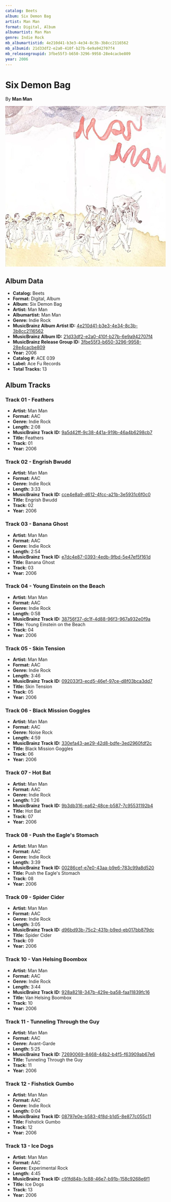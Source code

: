 ```yaml
---
catalog: Beets
album: Six Demon Bag
artist: Man Man
format: Digital, Album
albumartist: Man Man
genre: Indie Rock
mb_albumartistid: 4e210d41-b3e3-4e34-8c3b-3b8cc2116562
mb_albumid: 21d33df2-e2a0-410f-b27b-6e9a942707f4
mb_releasegroupid: 3fbe55f3-b650-3296-9958-28e4cacbe809
year: 2006
---
```


# Six Demon Bag

By **Man Man**

![](../../assets/beetscovers/Man_Man-Six_Demon_Bag.jpg)

## Album Data

- **Catalog:** Beets
- **Format:** Digital, Album
- **Album:** Six Demon Bag
- **Artist:** Man Man
- **Albumartist:** Man Man
- **Genre:** Indie Rock
- **MusicBrainz Album Artist ID:** [4e210d41-b3e3-4e34-8c3b-3b8cc2116562](https://musicbrainz.org/artist/4e210d41-b3e3-4e34-8c3b-3b8cc2116562)
- **MusicBrainz Album ID:** [21d33df2-e2a0-410f-b27b-6e9a942707f4](https://musicbrainz.org/release/21d33df2-e2a0-410f-b27b-6e9a942707f4)
- **MusicBrainz Release Group ID:** [3fbe55f3-b650-3296-9958-28e4cacbe809](https://musicbrainz.org/release-group/3fbe55f3-b650-3296-9958-28e4cacbe809)
- **Year:** 2006
- **Catalog #:** ACE 039
- **Label:** Ace Fu Records
- **Total Tracks:** 13

## Album Tracks

### Track 01 - Feathers

- **Artist:** Man Man
- **Format:** AAC
- **Genre:** Indie Rock
- **Length:** 2:08
- **MusicBrainz Track ID:** [9a5d42ff-9c38-441a-919b-46a4b6298cb7](https://musicbrainz.org/recording/9a5d42ff-9c38-441a-919b-46a4b6298cb7)
- **Title:** Feathers
- **Track:** 01
- **Year:** 2006

### Track 02 - Engrish Bwudd

- **Artist:** Man Man
- **Format:** AAC
- **Genre:** Indie Rock
- **Length:** 3:33
- **MusicBrainz Track ID:** [cce4e8a9-d612-4fcc-a21b-3e5931c6f0c0](https://musicbrainz.org/recording/cce4e8a9-d612-4fcc-a21b-3e5931c6f0c0)
- **Title:** Engrish Bwudd
- **Track:** 02
- **Year:** 2006

### Track 03 - Banana Ghost

- **Artist:** Man Man
- **Format:** AAC
- **Genre:** Indie Rock
- **Length:** 2:54
- **MusicBrainz Track ID:** [e7dc4e87-0393-4edb-9fbd-5e47ef5f161d](https://musicbrainz.org/recording/e7dc4e87-0393-4edb-9fbd-5e47ef5f161d)
- **Title:** Banana Ghost
- **Track:** 03
- **Year:** 2006

### Track 04 - Young Einstein on the Beach

- **Artist:** Man Man
- **Format:** AAC
- **Genre:** Indie Rock
- **Length:** 0:58
- **MusicBrainz Track ID:** [38756f37-dc1f-4d88-96f3-967a932e0f9a](https://musicbrainz.org/recording/38756f37-dc1f-4d88-96f3-967a932e0f9a)
- **Title:** Young Einstein on the Beach
- **Track:** 04
- **Year:** 2006

### Track 05 - Skin Tension

- **Artist:** Man Man
- **Format:** AAC
- **Genre:** Indie Rock
- **Length:** 3:46
- **MusicBrainz Track ID:** [092033f3-ecd5-46ef-97ce-d8f03bca3dd7](https://musicbrainz.org/recording/092033f3-ecd5-46ef-97ce-d8f03bca3dd7)
- **Title:** Skin Tension
- **Track:** 05
- **Year:** 2006

### Track 06 - Black Mission Goggles

- **Artist:** Man Man
- **Format:** AAC
- **Genre:** Noise Rock
- **Length:** 4:59
- **MusicBrainz Track ID:** [330efa43-ae29-42d8-bdfe-3ed2960fdf2c](https://musicbrainz.org/recording/330efa43-ae29-42d8-bdfe-3ed2960fdf2c)
- **Title:** Black Mission Goggles
- **Track:** 06
- **Year:** 2006

### Track 07 - Hot Bat

- **Artist:** Man Man
- **Format:** AAC
- **Genre:** Indie Rock
- **Length:** 1:26
- **MusicBrainz Track ID:** [9b3db316-ea62-48ce-b587-7c95531192b4](https://musicbrainz.org/recording/9b3db316-ea62-48ce-b587-7c95531192b4)
- **Title:** Hot Bat
- **Track:** 07
- **Year:** 2006

### Track 08 - Push the Eagle's Stomach

- **Artist:** Man Man
- **Format:** AAC
- **Genre:** Indie Rock
- **Length:** 3:39
- **MusicBrainz Track ID:** [00286cef-e7e0-43aa-b9e6-783c99a8d520](https://musicbrainz.org/recording/00286cef-e7e0-43aa-b9e6-783c99a8d520)
- **Title:** Push the Eagle's Stomach
- **Track:** 08
- **Year:** 2006

### Track 09 - Spider Cider

- **Artist:** Man Man
- **Format:** AAC
- **Genre:** Indie Rock
- **Length:** 3:05
- **MusicBrainz Track ID:** [d96bd93b-75c2-431b-b9ed-eb017bb879dc](https://musicbrainz.org/recording/d96bd93b-75c2-431b-b9ed-eb017bb879dc)
- **Title:** Spider Cider
- **Track:** 09
- **Year:** 2006

### Track 10 - Van Helsing Boombox

- **Artist:** Man Man
- **Format:** AAC
- **Genre:** Indie Rock
- **Length:** 3:44
- **MusicBrainz Track ID:** [928a8218-347b-429e-ba58-faa11839fc16](https://musicbrainz.org/recording/928a8218-347b-429e-ba58-faa11839fc16)
- **Title:** Van Helsing Boombox
- **Track:** 10
- **Year:** 2006

### Track 11 - Tunneling Through the Guy

- **Artist:** Man Man
- **Format:** AAC
- **Genre:** Avant-Garde
- **Length:** 5:25
- **MusicBrainz Track ID:** [72690069-8468-44b2-b4f5-f63909ab67e6](https://musicbrainz.org/recording/72690069-8468-44b2-b4f5-f63909ab67e6)
- **Title:** Tunneling Through the Guy
- **Track:** 11
- **Year:** 2006

### Track 12 - Fishstick Gumbo

- **Artist:** Man Man
- **Format:** AAC
- **Genre:** Indie Rock
- **Length:** 0:04
- **MusicBrainz Track ID:** [08797e0e-b583-4f8d-b1d5-8e877c055c11](https://musicbrainz.org/recording/08797e0e-b583-4f8d-b1d5-8e877c055c11)
- **Title:** Fishstick Gumbo
- **Track:** 12
- **Year:** 2006

### Track 13 - Ice Dogs

- **Artist:** Man Man
- **Format:** AAC
- **Genre:** Experimental Rock
- **Length:** 4:45
- **MusicBrainz Track ID:** [c91fd84b-1c88-46e7-b91b-158c9268e6f1](https://musicbrainz.org/recording/c91fd84b-1c88-46e7-b91b-158c9268e6f1)
- **Title:** Ice Dogs
- **Track:** 13
- **Year:** 2006

